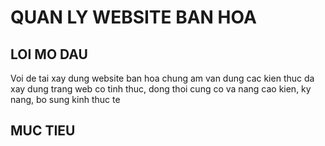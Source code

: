 # QUAN LY WEBSITE BAN HOA 
## LOI MO DAU
Voi de tai xay dung website ban hoa chung am van dung cac kien thuc da xay dung trang web co tinh thuc, dong thoi cung co va nang cao kien, ky nang, bo sung kinh thuc te
## MUC TIEU

